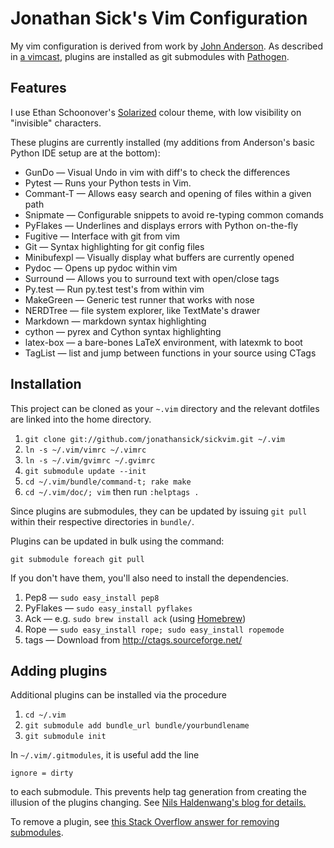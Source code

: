 Jonathan Sick's Vim Configuration
=================================

My vim configuration is derived from work by [John Anderson][anderson]. As described in [a vimcast][submodulevimcast], plugins are installed as git submodules with [Pathogen][].

Features
--------

I use Ethan Schoonover's [Solarized][] colour theme, with low visibility on "invisible" characters.

These plugins are currently installed (my additions from Anderson's basic Python IDE setup are at the bottom):

* GunDo &mdash; Visual Undo in vim with diff's to check the differences
* Pytest &mdash; Runs your Python tests in Vim.
* Commant-T &mdash; Allows easy search and opening of files within a given path
* Snipmate &mdash; Configurable snippets to avoid re-typing common comands
* PyFlakes &mdash; Underlines and displays errors with Python on-the-fly
* Fugitive &mdash; Interface with git from vim
* Git &mdash; Syntax highlighting for git config files
* Minibufexpl &mdash; Visually display what buffers are currently opened
* Pydoc &mdash; Opens up pydoc within vim
* Surround &mdash; Allows you to surround text with open/close tags
* Py.test &mdash; Run py.test test's from within vim
* MakeGreen &mdash; Generic test runner that works with nose
* NERDTree &mdash; file system explorer, like TextMate's drawer
* Markdown &mdash; markdown syntax highlighting
* cython &mdash; pyrex and Cython syntax highlighting
* latex-box &mdash; a bare-bones LaTeX environment, with latexmk to boot
* TagList &mdash; list and jump between functions in your source using CTags

Installation
------------

This project can be cloned as your `~.vim` directory and the relevant dotfiles are linked into the home directory.

1. `git clone git://github.com/jonathansick/sickvim.git ~/.vim`
2. `ln -s ~/.vim/vimrc ~/.vimrc`
3. `ln -s ~/.vim/gvimrc ~/.gvimrc`
4. `git submodule update --init`
5. `cd ~/.vim/bundle/command-t; rake make`
6. `cd ~/.vim/doc/; vim` then run `:helptags .`

Since plugins are submodules, they can be updated by issuing `git pull` within their respective directories in `bundle/`.

Plugins can be updated in bulk using the command:

    git submodule foreach git pull

If you don't have them, you'll also need to install the dependencies.

1. Pep8 &mdash; `sudo easy_install pep8`
2. PyFlakes &mdash; `sudo easy_install pyflakes`
3. Ack &mdash; e.g. `sudo brew install ack` (using [Homebrew][homebrew])
4. Rope &mdash; `sudo easy_install rope; sudo easy_install ropemode`
5. tags &mdash; Download from http://ctags.sourceforge.net/

Adding plugins
--------------

Additional plugins can be installed via the procedure

1. `cd ~/.vim`
1. `git submodule add bundle_url bundle/yourbundlename`
2. `git submodule init`

In  `~/.vim/.gitmodules`, it is useful add the line

    ignore = dirty

to each submodule. This prevents help tag generation from creating the illusion of the plugins changing. See [Nils Haldenwang's blog for details.][dirty]

To remove a plugin, see [this Stack Overflow answer for removing submodules](http://stackoverflow.com/questions/1260748/how-do-i-remove-a-git-submodule).

[home]: http://www.jonathansick.ca
[anderson]: http://sontek.net/turning-vim-into-a-modern-python-ide
    "Turning Vim into a Modern Python IDE"
[submodulevimcast]: http://vimcasts.org/episodes/synchronizing-plugins-with-git-submodules-and-pathogen/
    "Synchronizing plugins with git submodules and pathogen"
[Pathogen]: https://github.com/tpope/vim-pathogen
[Solarized]: http://ethanschoonover.com/solarized/vim-colors-solarized
[dirty]: http://www.nils-haldenwang.de/frameworks-and-tools/git/how-to-ignore-changes-in-git-submodules
    "How to ignore changes in git submodules"
[homebrew]: http://mxcl.github.com/homebrew/ "Homebrew"
